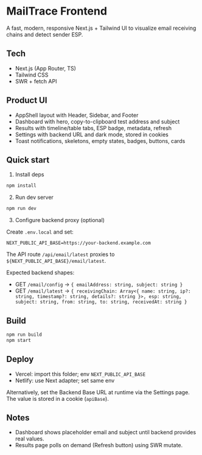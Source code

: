 # MailTrace Frontend

A fast, modern, responsive Next.js + Tailwind UI to visualize email receiving chains and detect sender ESP.

## Tech
- Next.js (App Router, TS)
- Tailwind CSS
- SWR + fetch API

## Product UI

- AppShell layout with Header, Sidebar, and Footer
- Dashboard with hero, copy-to-clipboard test address and subject
- Results with timeline/table tabs, ESP badge, metadata, refresh
- Settings with backend URL and dark mode, stored in cookies
- Toast notifications, skeletons, empty states, badges, buttons, cards

## Quick start

1) Install deps

```bash
npm install
```

2) Run dev server

```bash
npm run dev
```

3) Configure backend proxy (optional)

Create `.env.local` and set:

```
NEXT_PUBLIC_API_BASE=https://your-backend.example.com
```

The API route `/api/email/latest` proxies to `${NEXT_PUBLIC_API_BASE}/email/latest`.

Expected backend shapes:

- GET `/email/config` -> `{ emailAddress: string, subject: string }`
- GET `/email/latest` -> `{ receivingChain: Array<{ name: string, ip?: string, timestamp?: string, details?: string }>, esp: string, subject: string, from: string, to: string, receivedAt: string }`

## Build

```bash
npm run build
npm start
```

## Deploy

- Vercel: import this folder; env `NEXT_PUBLIC_API_BASE`
- Netlify: use Next adapter; set same env

Alternatively, set the Backend Base URL at runtime via the Settings page. The value is stored in a cookie (`apiBase`).

## Notes

- Dashboard shows placeholder email and subject until backend provides real values.
- Results page polls on demand (Refresh button) using SWR mutate.